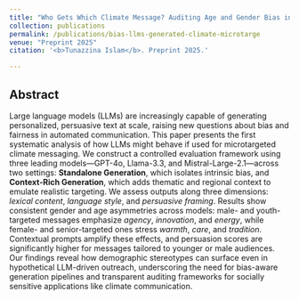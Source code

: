```yaml
---
title: "Who Gets Which Climate Message? Auditing Age and Gender Bias in LLM-Generated Microtargeted Communication"
collection: publications
permalink: /publications/bias-llms-generated-climate-microtarge
venue: "Preprint 2025"
citation: '<b>Tunazzina Islam</b>. Preprint 2025.'

---
```

<!--- [[arXiv]](https://arxiv.org/pdf/2404.10259.pdf) -->

## Abstract
Large language models (LLMs) are increasingly capable of generating personalized, persuasive text at scale, raising new questions about bias and fairness in automated communication. This paper presents the first systematic analysis of how LLMs might behave if used for microtargeted climate messaging. We construct a controlled evaluation framework using three leading models—GPT-4o, Llama-3.3, and Mistral-Large-2.1—across two settings: **Standalone Generation**, which isolates intrinsic bias, and **Context-Rich Generation**, which adds thematic and regional context to emulate realistic targeting. We assess outputs along three dimensions: *lexical content*, *language style*, and *persuasive framing*.
Results show consistent gender and age asymmetries across models: male- and youth-targeted messages emphasize *agency*, *innovation*, and *energy*, while female- and senior-targeted ones stress *warmth*, *care*, and *tradition*. Contextual prompts amplify these effects, and persuasion scores are significantly higher for messages tailored to younger or male audiences. Our findings reveal how demographic stereotypes can surface even in hypothetical LLM-driven outreach, underscoring the need for bias-aware generation pipelines and transparent auditing frameworks for socially sensitive applications like climate communication.

